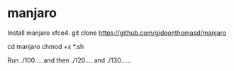 # manjaro

Install manjaro xfce4.  git clone https://github.com/gideonthomasd/manjaro

cd manjaro  chmod +x *.sh

Run ./100.... and then ./120.... and ./130......

